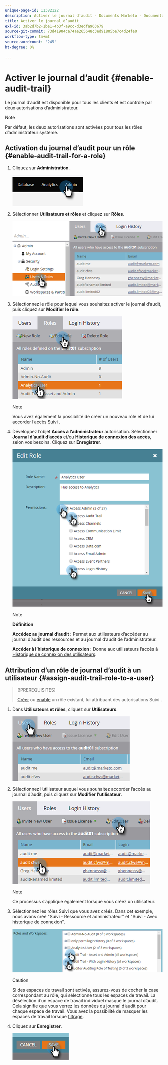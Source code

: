 ```yaml
---
unique-page-id: 11382122
description: Activer le journal d’audit - Documents Marketo - Documentation du produit
title: Activer le journal d’audit
exl-id: 3ab2d7b2-1be1-4b3f-a9cc-d3edfa963679
source-git-commit: 73d41904ca74ae265648c3ed91805be7c4d24fe0
workflow-type: tm+mt
source-wordcount: '245'
ht-degree: 0%

---
```


# Activer le journal d’audit {#enable-audit-trail}

Le journal d’audit est disponible pour tous les clients et est contrôlé par deux autorisations d’administrateur.

>[!NOTE]
>
>Par défaut, les deux autorisations sont activées pour tous les rôles d’administrateur système.

## Activation du journal d’audit pour un rôle {#enable-audit-trail-for-a-role}

1. Cliquez sur **Administration**.

   ![](assets/enable-audit-trail-1.png)

1. Sélectionner **Utilisateurs et rôles** et cliquez sur **Rôles**.

   ![](assets/enable-audit-trail-2.png)

1. Sélectionnez le rôle pour lequel vous souhaitez activer le journal d’audit, puis cliquez sur **Modifier le rôle**.

   ![](assets/enable-audit-trail-3.png)

   >[!NOTE]
   >
   >Vous avez également la possibilité de créer un nouveau rôle et de lui accorder l’accès Suivi .

1. Développez l’objet **Accès à l’administrateur** autorisation. Sélectionner **Journal d’audit d’accès** et/ou **Historique de connexion des accès**, selon vos besoins. Cliquez sur **Enregistrer**.

   ![](assets/enable-audit-trail-4.png)

   >[!NOTE]
   >
   >**Définition**
   >
   >**Accédez au journal d’audit :** Permet aux utilisateurs d’accéder au journal d’audit des ressources et au journal d’audit de l’administrateur.
   >
   >**Accéder à l’historique de connexion :** Donne aux utilisateurs l’accès à [Historique de connexion des utilisateurs](/help/marketo/product-docs/administration/audit-trail/user-login-history.md).

## Attribution d’un rôle de journal d’audit à un utilisateur {#assign-audit-trail-role-to-a-user}

>[!PREREQUISITES]
>
>[Créer](/help/marketo/product-docs/administration/users-and-roles/create-delete-edit-and-change-a-user-role.md#create-a-role) ou [enable](#enable-audit-trail) un rôle existant, lui attribuant des autorisations Suivi .

1. Dans **Utilisateurs et rôles**, cliquez sur **Utilisateurs**.

   ![](assets/enable-audit-trail-5.png)

1. Sélectionnez l’utilisateur auquel vous souhaitez accorder l’accès au journal d’audit, puis cliquez sur **Modifier l’utilisateur**.

   ![](assets/enable-audit-trail-6.png)

   >[!NOTE]
   >
   >Ce processus s’applique également lorsque vous créez un utilisateur.

1. Sélectionnez les rôles Suivi que vous avez créés. Dans cet exemple, nous avons créé &quot;Suivi - Ressource et administrateur&quot; et &quot;Suivi - Avec historique de connexion&quot;.

   ![](assets/enable-audit-trail-7.png)

   >[!CAUTION]
   >
   >Si des espaces de travail sont activés, assurez-vous de cocher la case correspondant au rôle, qui sélectionne tous les espaces de travail. La désélection d’un espace de travail individuel masque le journal d’audit. Cela signifie que vous verrez les données du journal d’audit pour chaque espace de travail. Vous avez la possibilité de masquer les espaces de travail lorsque [filtrage](/help/marketo/product-docs/administration/audit-trail/filtering-in-audit-trail.md).

1. Cliquez sur **Enregistrer**.

   ![](assets/enable-audit-trail-8.png)
